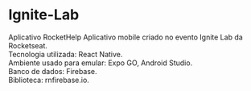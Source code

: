 # Ignite-Lab
Aplicativo RocketHelp
Aplicativo mobile criado no evento Ignite Lab da Rocketseat. <br />
Tecnologia utilizada: React Native. <br />
Ambiente usado para emular: Expo GO, Android Studio. <br />
Banco de dados: Firebase. <br />
Biblioteca: rnfirebase.io.
